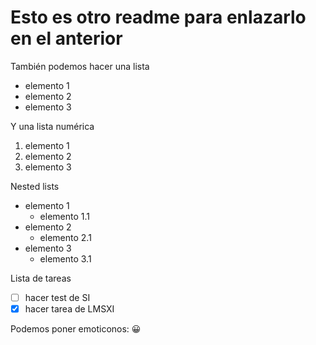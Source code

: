 # Esto es otro readme para enlazarlo en el anterior

También podemos hacer una lista
- elemento 1
- elemento 2
- elemento 3

Y una lista numérica
1. elemento 1
2. elemento 2
3. elemento 3

Nested lists

- elemento 1
    - elemento 1.1
- elemento 2
    - elemento 2.1
- elemento 3
    - elemento 3.1


Lista de tareas

- [ ] hacer test de SI
- [x] hacer tarea de LMSXI

Podemos poner emoticonos:
 :grinning: